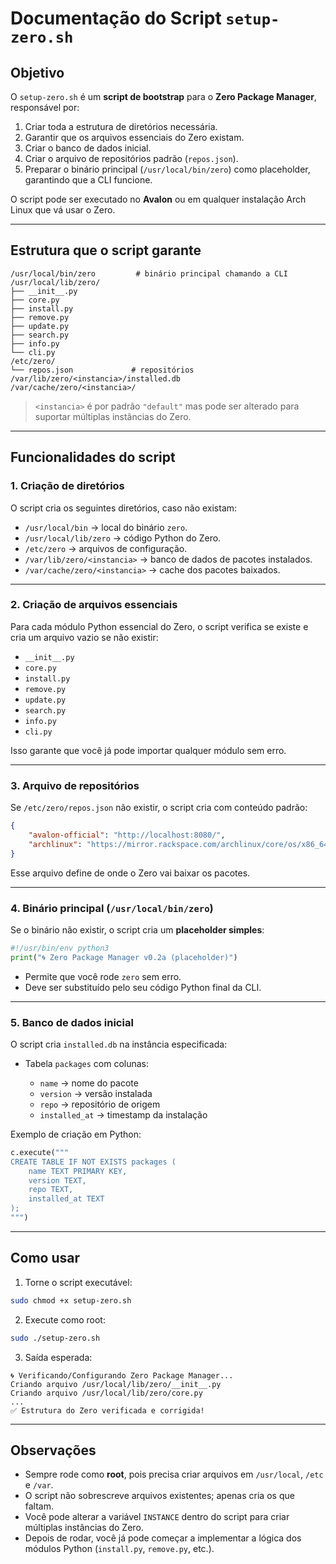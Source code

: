 # Documentação do Script `setup-zero.sh`

## Objetivo

O `setup-zero.sh` é um **script de bootstrap** para o **Zero Package Manager**, responsável por:

1. Criar toda a estrutura de diretórios necessária.
2. Garantir que os arquivos essenciais do Zero existam.
3. Criar o banco de dados inicial.
4. Criar o arquivo de repositórios padrão (`repos.json`).
5. Preparar o binário principal (`/usr/local/bin/zero`) como placeholder, garantindo que a CLI funcione.

O script pode ser executado no **Avalon** ou em qualquer instalação Arch Linux que vá usar o Zero.

---

## Estrutura que o script garante

```
/usr/local/bin/zero         # binário principal chamando a CLI
/usr/local/lib/zero/
├── __init__.py
├── core.py
├── install.py
├── remove.py
├── update.py
├── search.py
├── info.py
└── cli.py
/etc/zero/
└── repos.json             # repositórios
/var/lib/zero/<instancia>/installed.db
/var/cache/zero/<instancia>/
```

> `<instancia>` é por padrão `"default"` mas pode ser alterado para suportar múltiplas instâncias do Zero.

---

## Funcionalidades do script

### 1. Criação de diretórios

O script cria os seguintes diretórios, caso não existam:

* `/usr/local/bin` → local do binário `zero`.
* `/usr/local/lib/zero` → código Python do Zero.
* `/etc/zero` → arquivos de configuração.
* `/var/lib/zero/<instancia>` → banco de dados de pacotes instalados.
* `/var/cache/zero/<instancia>` → cache dos pacotes baixados.

---

### 2. Criação de arquivos essenciais

Para cada módulo Python essencial do Zero, o script verifica se existe e cria um arquivo vazio se não existir:

* `__init__.py`
* `core.py`
* `install.py`
* `remove.py`
* `update.py`
* `search.py`
* `info.py`
* `cli.py`

Isso garante que você já pode importar qualquer módulo sem erro.

---

### 3. Arquivo de repositórios

Se `/etc/zero/repos.json` não existir, o script cria com conteúdo padrão:

```json
{
    "avalon-official": "http://localhost:8080/",
    "archlinux": "https://mirror.rackspace.com/archlinux/core/os/x86_64/"
}
```

Esse arquivo define de onde o Zero vai baixar os pacotes.

---

### 4. Binário principal (`/usr/local/bin/zero`)

Se o binário não existir, o script cria um **placeholder simples**:

```python
#!/usr/bin/env python3
print("🌀 Zero Package Manager v0.2a (placeholder)")
```

* Permite que você rode `zero` sem erro.
* Deve ser substituído pelo seu código Python final da CLI.

---

### 5. Banco de dados inicial

O script cria `installed.db` na instância especificada:

* Tabela `packages` com colunas:

  * `name` → nome do pacote
  * `version` → versão instalada
  * `repo` → repositório de origem
  * `installed_at` → timestamp da instalação

Exemplo de criação em Python:

```python
c.execute("""
CREATE TABLE IF NOT EXISTS packages (
    name TEXT PRIMARY KEY,
    version TEXT,
    repo TEXT,
    installed_at TEXT
);
""")
```

---

## Como usar

1. Torne o script executável:

```bash
sudo chmod +x setup-zero.sh
```

2. Execute como root:

```bash
sudo ./setup-zero.sh
```

3. Saída esperada:

```
🌀 Verificando/Configurando Zero Package Manager...
Criando arquivo /usr/local/lib/zero/__init__.py
Criando arquivo /usr/local/lib/zero/core.py
...
✅ Estrutura do Zero verificada e corrigida!
```

---

## Observações

* Sempre rode como **root**, pois precisa criar arquivos em `/usr/local`, `/etc` e `/var`.
* O script não sobrescreve arquivos existentes; apenas cria os que faltam.
* Você pode alterar a variável `INSTANCE` dentro do script para criar múltiplas instâncias do Zero.
* Depois de rodar, você já pode começar a implementar a lógica dos módulos Python (`install.py`, `remove.py`, etc.).
